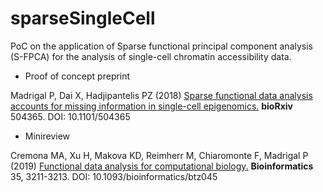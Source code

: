 # sparseSingleCell

PoC on the application of Sparse functional principal component analysis (S-FPCA) for the analysis of single-cell chromatin accessibility data.

- Proof of concept preprint

Madrigal P, Dai X, Hadjipantelis PZ (2018) <a href="https://www.biorxiv.org/content/early/2018/12/21/504365"> Sparse functional data analysis accounts for missing information in single-cell epigenomics.</a> **bioRxiv** 504365. DOI: 10.1101/504365 

- Minireview

Cremona MA, Xu H, Makova KD, Reimherr M, Chiaromonte F, Madrigal P (2019) <a href="https://doi.org/10.1093/bioinformatics/btz045"> Functional data analysis for computational biology.</a> **Bioinformatics** 35, 3211-3213. DOI: 10.1093/bioinformatics/btz045
